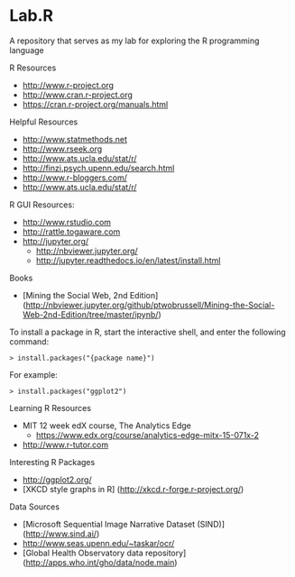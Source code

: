 # Lab.R
A repository that serves as my lab for exploring the R programming language

R Resources
* http://www.r-project.org
* http://www.cran.r-project.org
* https://cran.r-project.org/manuals.html


Helpful Resources
* http://www.statmethods.net
* http://www.rseek.org
* http://www.ats.ucla.edu/stat/r/
* http://finzi.psych.upenn.edu/search.html
* http://www.r-bloggers.com/
* http://www.ats.ucla.edu/stat/r/

R GUI Resources:
* http://www.rstudio.com
* http://rattle.togaware.com
* http://jupyter.org/  
	* http://nbviewer.jupyter.org/
	* http://jupyter.readthedocs.io/en/latest/install.html 


Books
* [Mining the Social Web, 2nd Edition] (http://nbviewer.jupyter.org/github/ptwobrussell/Mining-the-Social-Web-2nd-Edition/tree/master/ipynb/)




To install a package in R, start the interactive shell, and enter the following command:
```
> install.packages("{package name}")
````

For example:
```
> install.packages("ggplot2")
```

Learning R Resources
* MIT 12 week edX course, The Analytics Edge 
	* https://www.edx.org/course/analytics-edge-mitx-15-071x-2
* http://www.r-tutor.com


Interesting R Packages
* http://ggplot2.org/
* [XKCD style graphs in R] (http://xkcd.r-forge.r-project.org/)

Data Sources
* [Microsoft Sequential Image Narrative Dataset (SIND)] (http://www.sind.ai/)
* http://www.seas.upenn.edu/~taskar/ocr/
* [Global Health Observatory data repository] (http://apps.who.int/gho/data/node.main)
